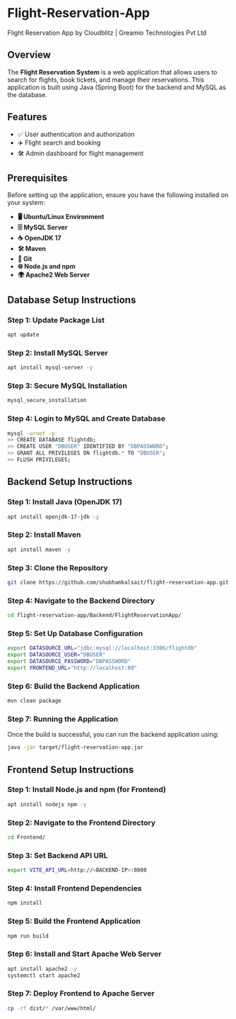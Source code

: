 # Flight-Reservation-App
Flight Reservation App by Cloudblitz | Greamio Technologies Pvt Ltd

## Overview
The **Flight Reservation System** is a web application that allows users to search for flights, book tickets, and manage their reservations. This application is built using Java (Spring Boot) for the backend and MySQL as the database.

## Features
- ✅ User authentication and authorization
- ✈️ Flight search and booking
- 🛠️ Admin dashboard for flight management

## Prerequisites
Before setting up the application, ensure you have the following installed on your system:

- **🖥️ Ubuntu/Linux Environment**
- **🗄️ MySQL Server**
- **☕ OpenJDK 17**
- **🛠️ Maven**
- **📂 Git**
- **🌐 Node.js and npm**
- **🌍 Apache2 Web Server**

## Database Setup Instructions

### Step 1: Update Package List
```sh
apt update
```

### Step 2: Install MySQL Server
```sh
apt install mysql-server -y
```

### Step 3: Secure MySQL Installation
```sh
mysql_secure_installation
```

### Step 4: Login to MySQL and Create Database 
```sh
mysql -uroot -p
>> CREATE DATABASE flightdb;
>> CREATE USER "DBUSER" IDENTIFIED BY "DBPASSWORD";
>> GRANT ALL PRIVILEGES ON flightdb.* TO "DBUSER";
>> FLUSH PRIVILEGES;
```

## Backend Setup Instructions

### Step 1: Install Java (OpenJDK 17)
```sh
apt install openjdk-17-jdk -y
```

### Step 2: Install Maven
```sh
apt install maven -y
```

### Step 3: Clone the Repository
```sh
git clone https://github.com/shubhamkalsait/flight-reservation-app.git
```

### Step 4: Navigate to the Backend Directory
```sh
cd flight-reservation-app/Backend/FlightReservationApp/
```

### Step 5: Set Up Database Configuration
```sh
export DATASOURCE_URL="jdbc:mysql://localhost:3306/flightdb"
export DATASOURCE_USER="DBUSER"
export DATASOURCE_PASSWORD="DBPASSWORD"
export FRONTEND_URL="http://localhost:80"
```

### Step 6: Build the Backend Application
```sh
mvn clean package
```

### Step 7: Running the Application
Once the build is successful, you can run the backend application using:
```sh
java -jar target/flight-reservation-app.jar
```

## Frontend Setup Instructions

### Step 1: Install Node.js and npm (for Frontend)
```sh
apt install nodejs npm -y
```

### Step 2: Navigate to the Frontend Directory
```sh
cd Frontend/
```

### Step 3: Set Backend API URL
```sh
export VITE_API_URL=http://<BACKEND-IP>:8080
```

### Step 4: Install Frontend Dependencies
```sh
npm install
```

### Step 5: Build the Frontend Application
```sh
npm run build
```

### Step 6: Install and Start Apache Web Server
```sh
apt install apache2 -y
systemctl start apache2
```

### Step 7: Deploy Frontend to Apache Server
```sh
cp -rf dist/* /var/www/html/
```

